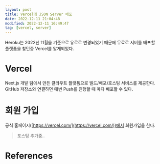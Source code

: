 ```yaml
---
layout: post
title: Vercel에 JSON Server 배포
date: 2022-12-11 21:04:48
modified: 2022-12-11 16:49:47
tag: [vercel, server]
---
```


Heroku는 2022년 11월을 기준으로 유로로 변경되었기 때문에 무료로 서버를 배포할 플랫폼을 찾던중 Vercel를 알게되었다.

# Vercel
Next.js 개발 팀에서 만든 클라우트 플랫폼으로 빌드/배포/호스팅 서비스를 제공한다.
GitHub 저장소와 연결하면 매번 Push를 진행할 때 마다 배포할 수 있다.


# 회원 가입
공식 홈페이지([https://vercel.com/](https://vercel.com/))에서 회원가입을 한다.


> 포스팅 추가중..

# References
<!-- [fetch](https://ko.javascript.info/fetch)   -->
